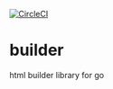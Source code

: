 [![CircleCI](https://circleci.com/gh/eliothedeman/builder.svg?style=svg)](https://circleci.com/gh/eliothedeman/builder)

# builder
html builder library for go
